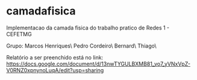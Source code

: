 # camadafisica
Implementacao da camada fisica do trabalho pratico de Redes 1 - CEFETMG

Grupo:
Marcos Henriques\\
Pedro Cordeiro\\
Bernard\\
Thiago\\

Relatório a ser preenchido está no link:
https://docs.google.com/document/d/13nwTYGULBXMB81_vo7_yVNxVpZ-V0RNZ0xpnynoLuqA/edit?usp=sharing
